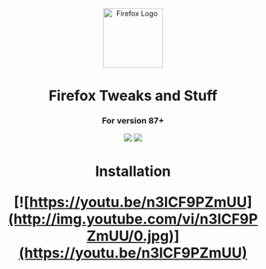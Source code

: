 <div align="center">

<img src="assets/firefox.svg" alt="Firefox Logo" width="120px"/>

<h1>Firefox Tweaks and Stuff</h1>
<h3>For version 87+</h3>


![](https://img.shields.io/badge/Firefox-87+-ff7139?logo=Mozilla%20Firefox&style=flat-square)
[![](https://img.shields.io/badge/license-MIT-6c5eee?style=flat-square)](../LICENSE)


<h1> Installation

[![https://youtu.be/n3lCF9PZmUU](http://img.youtube.com/vi/n3lCF9PZmUU/0.jpg)](https://youtu.be/n3lCF9PZmUU)

</div>

